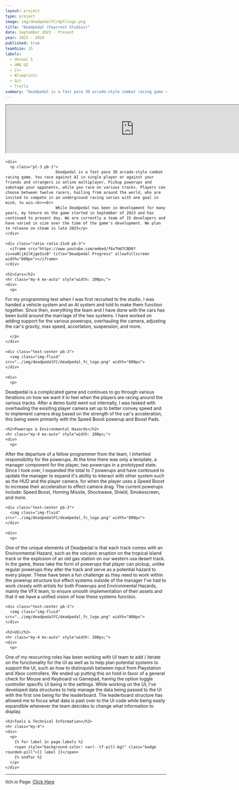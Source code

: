 ```yaml
---
layout: project
type: project
image: img/deadpedalFC/dpfclogo.png
title: "Deadpedal (Faycrest Studios)"
date: September 2023 - Present
year: 2023 - 2024
published: true
teamSize: 15
labels:
  - Unreal 5
  - UMG UI
  - C++
  - Blueprints
  - Git
  - Trello
summary: "Deadpedal is a fast pace 3D arcade-style combat racing game currently in development, where twelve racers from around the world are invited to compete in an underground race with one goal in mind, to win."
---
```


<script type='text/javascript'>
  window.smartlook||(function(d) {
    var o=smartlook=function(){ o.api.push(arguments)},h=d.getElementsByTagName('head')[0];
    var c=d.createElement('script');o.api=new Array();c.async=true;c.type='text/javascript';
    c.charset='utf-8';c.src='https://web-sdk.smartlook.com/recorder.js';h.appendChild(c);
    })(document);
    smartlook('init', '2fb05b8dec724caa0120461df1b0cf9bdc7826d4', { region: 'eu' });
</script>

<main>
  <div class="text-center">
    <div class="ratio ratio-21x9 pb-3">
      <iframe src="https://www.youtube.com/embed/f6xTHd7CBD0?si=ooNljA1lKjgeIscB" title="Deadpedal Progress" allowfullscreen width="800px"></iframe>
    </div>
    
    <div>
      <p class="pt-3 pb-1">
						  Deadpedal is a fast pace 3D arcade-style combat racing game. You race against AI in single player or against your friends and strangers in online multiplayer. Pickup powerups and sabotage your opponents, while you race on various tracks. Players can choose between twelve racers, hailing from around the world, who are invited to compete in an underground racing series with one goal in mind, to win.<br><br>
						  While Deadpedal has been in development for many years, my tenure on the game started in September of 2023 and has continued to present day. We are currently a team of 15 developers and have varied in size over the time of the game's development. We plan to release on steam in late 2025</p>
    </div>
    
    <div class="ratio ratio-21x9 pb-3">
      <iframe src="https://www.youtube.com/embed/f6xTHd7CBD0?si=ooNljA1lKjgeIscB" title="Deadpedal Progress" allowfullscreen width="800px"></iframe>
    </div>

    <h2>Cars</h2>
    <hr class="my-4 mx-auto" style"width: 200px;">
    <div>
      <p>
For my programming test when I was first recruited to the studio, I was handed a vehicle 
system and an AI system and told to make them function together. Since then, everything the 
team and I have done with the cars has been build around the marriage of the two systems.
I have worked on adding support for the various powerups, overhauling the camera, adjusting 
the car's gravity, max speed, accerlation, suspension, and more. 


      </p>
    </div>

    <div class="text-center pb-3">
      <img class="img-fluid" src="../img/deadpedalFC/deadpedal_fc_logo.png" width="800px">
    </div>
    
    <div>
      <p>
Deadpedal is a complicated game and continues to go through various iterations on how
we want it to feel when the players are racing around the various tracks. After a demo
build went out internally, I was tasked with overhauling the exisiting player camera set up 
to better convey speed and to implement camera drag based on the strength of the car's 
acceleration, this being seem primarily with the Speed Boost powerup and Boost Pads.
      </p>
    </div>
    
    <h2>Powerups & Environmental Hazards</h2>
    <hr class="my-4 mx-auto" style"width: 200px;">
    <div>
      <p>
After the departure of a fellow programmer from the team, I inhertied responsibility for
the powerups. At the time there was only a template, a manager component for the player,
two powerups in a prototyped state. Since I took over, I expanded the total to 7 powerups 
and have continued to update the manager to expand it's ability to interact with other system
such as the HUD and the player camera, for when the player uses a Speed Boost to increase 
their acceleration to effect camera drag. The current powerups include: Speed Boost, Homing 
Missile, Shockwave, Shield, Smokescreen, and more.
      </p>
    </div>
    
    <div class="text-center pb-3">
      <img class="img-fluid" src="../img/deadpedalFC/deadpedal_fc_logo.png" width="800px">
    </div>
    
    <div>
      <p>
One of the unique elements of Deadpedal is that each track comes with an Environmental Hazard, 
such as the volcanic eruption on the tropical island track or the explosion of an old gas station 
on our western usa desert track. In the game, these take the form of powerups that player can pickup,
unlike regular powerups they alter the track and serve as a potential hazard to every player. These have been
a fun challenge as they need to work within the powerup structure but effect systems outside of the manager
I've had to work closely with artists for both Powerups and Environmental Hazards, mainly the VFX team,
to ensure smooth implementation of their assets and that it we have a unified vision of how these systems
function.
      </p>
    </div>
    
    <div class="text-center pb-3">
      <img class="img-fluid" src="../img/deadpedalFC/deadpedal_fc_logo.png" width="800px">
    </div>

    <h2>UI</h2>
    <hr class="my-4 mx-auto" style"width: 200px;">
    <div>
      <p>
One of my reocurring roles has been working with UI team to add / iterate on the functionality for the UI as 
well as to help plan potential systems to support the UI, such as how to distinquish between input from 
Playstation and Xbox controllers. We ended up putting this on hold in favor of a general check for Mouse and Keyboard 
vs Gamepad, having the option toggle controller specific UI being in the settings. While working on the UI, I've developed 
data structures to help manage the data being passed to the UI with the first one being for the leaderboard. The leaderboard structure
has allowed me to focus what data is past over to the UI code while being easily expandible whenever the team deicides 
to change what information to display.
      </p>
    </div>

    <h2>Tools & Technical Information</h2> 
    <hr class="my-4">
    <div>
      <p>
        {% for label in page.labels %}
        <span style="background-color: var(--tf-pill-bg)" class="badge rounded-pill">{{ label }}</span>
        {% endfor %}
      </p>
    </div>
 </div>
</main>

<hr class="my-4">

itch.io Page: <a href="https://faycrest.itch.io/deadpedal" target="_blank">Click Here</a>
